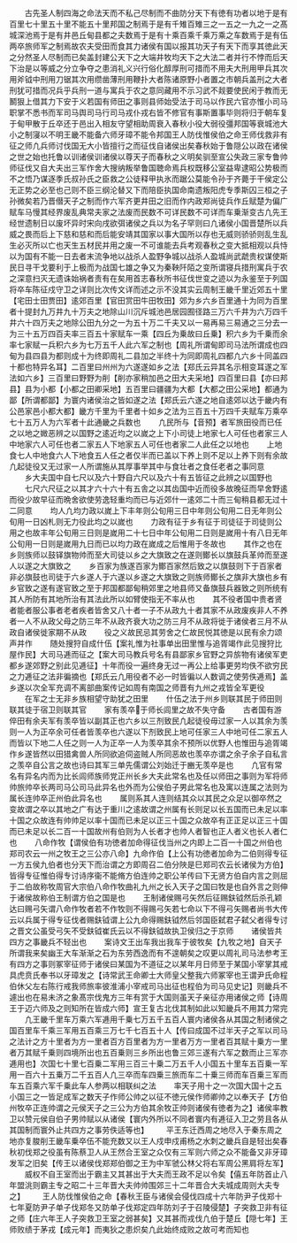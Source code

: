 <!-- { "loadSidebar": true } -->
　　古先圣人制四海之命法天而不私己尽制而不曲防分天下有徳有功者以地于是有百里七十里五十里不能五十里邦国之制焉于是有千雉百雉三之一五之一九之一之髙城深池焉于是有井邑丘甸县都之夫数焉于是有十乘百乘千乘万乘之车数焉于是有伍两卒旅师军之制焉故农夫受田而食其力诸侯有国以报其功天子有天下而享其徳此天之分然圣人尽制而已矣盖封建公天下之大端井牧均天下之大法二者并行不悖而后天下治是以等威之分立争夺之患消礼义兴行俗化醇厚刑可措而不用夫大刑用甲兵其次用斧钺中刑用刀锯其次用缵凿薄刑用鞭扑大者陈诸原野小者置之市朝兵盖刑之大者刑犹可措而况兵乎兵刑一道与寓兵于农之意同藏用不示习武不觌要使民闲于教而无鬭狠上借其力下安于义若国有师田之事则县师始受法于司马以作民六官亦惟小司马职掌不悉书而军司马舆司马行司马戎仆戎右皆不修官有事斯置事毕则将归于朝车复于甸甲散于丘卒还于邑出入相友守望相助周衰入春秋小役大弱役彊邦国等衰城池大小之制寖以不明王畿不能备六师牙璋不能令邦国王人防伐惟侯伯之命王师伐救非有征之师凢兵师讨伐国无大小皆擅行之而征伐自诸侯出矣春秋始于鲁隠公以政在诸侯之世之始也托鲁以训诸侯训诸侯以尊天子而春秋之义明矣驯至宣公失政三家专鲁帅师征伐又自大夫出三军作舍大搜纳叛举鲁国聴命焉兵权既移公室益卑逮昭公势极而不之悟乃谋逐季氏叔孙氏之臣救之公徒释甲执氷而踞公莫能令孙于齐薨于干侯定公无正势之必至也己则不臣三纲沦替又下而陪臣执国命南遗叛阳虎专季斯囚三桓之子孙微矣若乃晋僣天子之制而作六军齐更井田之旧而作内政郑尚徒兵作丘赋楚为偏广赋车马慢其经界废乱典常夫家之法废而民数不可详民数不可详而车乗渐变古凢先王经世遗制日以废坏异时宋向戌欲弭诸侯之兵以为名子罕则曰凢诸侯小国晋楚所以兵威之畏而后上下慈和慈和而后能安靖其国家以事大国所以存也无威则骄骄则乱生乱生必灭所以亡也天生五材民并用之废一不可谁能去兵考观春秋之变大抵相观以兵恃以为国有不能一日去者末流争地以战杀人盈野争城以战杀人盈城尚武虣贵权谋使斯民日寻干戈要利于上极而为战国七雄之争又为秦鞅阡陌之变所谓寝兵措刑寓兵于农之深意扫灭无遗诛始祸者责有在矣用首志春秋所书征伐世变之迹以为永鉴至于列国将卒车陈征戍守卫之详则比次传文详而述之示不没其实云周制王畿千里近郊五十里【宅田士田贾田】逺郊百里【官田赏田牛田牧田】郊为乡六乡百里通十为同为百里者十提封九万井九十万夫之地除山川沉斥城池邑居园囿径路三万六千井为六万四千井六十四万夫之地除公田九分之一为五十万二千夫又以一易再易三易通之三分去一为三十五万四百夫率三百五十家赋车一乘【四丘为乗故曰丘乗】积六乡为千乗而余率七家赋一兵积六乡为七万五千人此六军之制也【周礼所谓甸即司马法所谓成也四甸为县四县为都则成十为终即周礼二县加之半终十为同即周礼四都凢六乡十同盖四十都也特异名耳】二百里曰州州为六遂遂如乡之法【郑氏云异其名示相变耳遂之军法如六乡】三百里曰野野为削【削亦家稍加邑之田大夫采地】四百里曰县【亦曰邦县】县为小都【小都之田卿采地】五百里曰疆疆为大都【大都之田公采地】都通为鄙【所谓都鄙】为寰内诸侯治之皆如遂之法【郑氏云六遂之地自逺郊以达于畿内有公邑家邑小都大都】畿方千里为千里者十如乡之法为三百五十万四千夫赋车万乘卒七十五万人为六军者十此通畿之兵数也
　　凢民所与【音预】者军旅田役而已任之以地之媺恶辨之以国野之逺近均之以嵗之上下小司徒上地家七人可任也者家三人中地家六人可任也者二家五人下地家五人可任也者家二人此任之以地也
　　上地食七人中地食六人下地食五人任之者仅半而已盖以下养上则不足以上养下则有余故凢起徒役又无过家一人所谓施从其厚事举其中与食壮者之食任老者之事同意
　　乡大夫国中自七尺以及六十野自六尺以及六十有五皆征之此辨之以国野也
　　七尺六尺征之以其才六十六十有五舎之以其齿国中近而役多故晚征而早舍野逺而役少故早征而晩舍欲使劳逸轻重均而已与近郊什一逺郊二十而三甸稍县都无过十二同意
　　均人凢均力政以嵗上下丰年则公旬用三日中年则公旬用二日无年则公旬用一日凶札则无力役此均之以嵗也
　　力政有征于乡有征于司徒征于司徒则公用之也故丰年公旬用三日则是嵗用二十七日中年公旬用二日则是嵗用十有八日无年公旬用一日则是嵗用九日而已以均力政在嵗成之后惟用于冬故也
　　其作之也在乡则族师以鼓铎旗物帅而至大司徒以乡之大旗致之在遂则鄼长以旗鼓兵革帅而至遂人以遂之大旗致之
　　乡百家为族遂百家为鄼百家然后致之以旗鼓则下于百家者非必旗鼓也司徒于六乡遂人于六遂以乡遂之大旗致之则族师鄼长之旗非大旗也乡有乡官致之遂有遂官致之至于邦国都鄙甸稍郊里之地县师又备旗鼓兵器致之则所统有其人所防有其地所治有其法此所以如臂使指无不率从也
　　其不役者国中贵者贤者能者服公事者老者疾者皆舍又八十者一子不从政九十者其家不从政废疾非人不养者一人不从政父母之防三年不从政齐衰大功之防三月不从政将徙于诸侯者三月不从政自诸侯徙家期不从政
　　役之义故民忌其劳舍之仁故民悦其徳是以民有余力颂声并作
　　随处搜狩自成什伍【案礼惟为社事单出田里惟与追胥竭作此见搜狩比屋作民】大司马逓而征之【案大司马教兵号名有县鄙家乡官野之异旂物有诸侯军吏都乡遂郊野之别此见逓征】十年而役一遍终身无过一再公上给事更劳均佚不欲穷民之力逓征之法非徧摘也【郑氏云凢用役者不必一时皆徧以人数调之使劳佚逓焉】盖乡遂以次全军充调不离部曲案传记如周有南国之师晋有九州之戎皆全军更役
　　在军之士无非乡族相望守助犹之田里
　　什伍之法于州乡则联其民于师田则联其徒于宿卫则联其官
　　家有羡卒于师长闾里之故不失守备
　　古者国有游倅田有余夫军有羡卒皆以副其正也六乡以三剂致民凢起徒役毋过家一人以其余为羡则一人为正卒余可任者皆羡卒也六遂以下剂致民上地可任家三人中地可任二家五人而皆以下地二人任之则一人为正卒一人为羡卒其余不预所以优野人也惟田与追胥竭作乡遂皆然以田猎禽兽人所同欲追伺盗贼人所同恶故也羡卒亦谓之余子余子自私言之羡卒自公言之故也诗曰其军三单先儒谓公刘始迁于豳无羡卒是也
　　凢官有常名有异名内而为比长闾师族师党正州长乡大夫此常名也及任以师田之事则为军将师帅旅帅卒长两司马公司马此异名也外而为公侯伯子男此常名也及寓以连属之法则为属长连帅卒正州伯此异名也
　　属则系其人连则结其众以其民之众足以御卒然之变故谓之卒以其地之广有达于重川之逺故谓之州属有长则足以长五国而已未足以率十国之众故连有帅帅足以率十国而已未足以正三十国之众故卒有正正足以正三十国而已未足以长二百一十国故州有伯则为人长者才也帅人者智也正人者义也长人者仁也
　　八命作牧【谓侯伯有功徳者加命得征伐当州之内即上二百一十国之州伯也郑司农云一州之牧王之三公亦八命】九命作伯【上公有功徳者加命为二伯则得专征一方五侯九伯者也分天下而治谓之方即周召二伯分陜是巳郑司农云长诸侯为方伯】皆得专征惟伯得专讨诗序衞不能脩方伯连帅之职公羊传曰下无贤方伯自内言之则屈于二伯故称牧周官大宗伯八命作牧曲礼九州之长入天子之国曰牧是也自外言之则伸于诸侯故称伯王制谓方伯之国是也
　　王制诸侯赐弓矢然后征赐鈇钺然后杀孔颖达曰赐弓矢谓八命作牧者若不作牧则不得赐弓矢若七命以下不得弓矢赐者尚书大传云以兵属于得专征伐者赐鈇钺谓上公九命得赐鈇钺然后邻国臣弑君子弑父者得专讨之晋文公虽受弓矢不受鈇钺崔氏云以不得鈇钺故执卫侯归之于京师
　　诸侯皆共四方之事畿兵不轻出也
　　案诗文王出车我出我车于彼牧矣【九牧之地】自天子所谓我来矣幽王大车渐渐之石为东劳西逸而有不遑朝矣之叹更以周礼司马法参考王有四方之事则冢宰征师于诸侯曰某国为不道征之以某年月日师至于某国小宰掌其戒具虎贲氏奉书以牙璋发之【诗常武王命卿士大师皇父整我六师冢宰也王谓尹氏命程伯休父左右陈行戒我师旅率彼淮浦小宰戒司马出征也程伯为司马见史记】则畿兵不遽出也在易未济之象髙宗伐鬼方三年有赏于大国则虽天子亲征亦用诸侯之师【诗周王于迈六师及之则知所在皆成六师】宣王复古北伐其制如此以知畿兵不用其力常完
　　凢王畿千里车万乘六军逓用千乗七万五千五百人寰内诸侯各从其国之制诸侯之国百里车千乘三军用五百乘三万七千七百五十人【传曰成国不过半天子之军以司马之法计之方十里者为方一里者百方百里者为方一里者万方一里者百其赋十乗方一里者万其赋千乗则四境所出也五百乗则三乡所出也鲁三郊三遂有六军之数而止三军亦逓用也】次国七十里七百乗二军用三百三十乗二万五千人小国五十里车五百乗一军用一百六十五乗万二千五百人凢三卒而车四乗三旅而车二十乗三师而车百乗三军而车五百乘六军千乗此车人参两以相联纠之法
　　率天子用十之一次国大国十之五小国三之一皆足成军之数天子作师公帅之以征不徳元侯作师卿帅之以奉天子【方伯州牧卒正连帅谓之元侯天子之三公为方伯其余牧正帅则诸侯有徳者为之】诸侯率教卫以赞元侯自伯子男帅赋以从诸侯【寰内外所以不同者寰内有逓征入卫之劳且各从其国制而寰外止共四方之事劳佚适等也】
　　平王东迁西周之地尽入于秦东周之地亦复脧削王畿车乗卒伍不能充数又以王人戍申戍甫杨之水刺之畿兵自是轻出矣春秋初伐郑之役虽有陈蔡卫人从王然合王室之众仅有三军则六师之众不能备又非牙璋发军之旧矣【传王以诸侯伐郑郑伯御之王为中军虢公林父将右军周公黑肩将左军】
　　威权不自王室而出于霸主又其甚出于大夫而王政不足以令矣【僖五年防首止八年盟洮则霸主专之昭二十三年晋大夫帅帅围郊三十二年晋合大夫城成周则大夫专之】
　　王人防伐惟侯伯之命【春秋王臣与诸侯会侵伐四成十六年防尹子伐郑十七年夏防尹子单子伐郑冬又防单子伐郑定四年防刘子于召陵侵楚】子突救卫非有征之师【庄六年王人子突救卫王室之弱甚矣】又其甚而戎伐凢伯于楚丘【隠七年】王师败绩于茅戎【成元年】而夷狄之患炽矣凢此始终成败之故可考而知也
